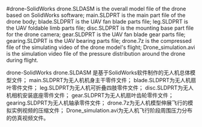 #drone-SolidWorks
drone.SLDASM is the overall model file of the drone based on SolidWorks software;
main.SLDPRT is the main part file of the drone body;
blade.SLDPRT is the UAV fan blade parts file;
leg.SLDPRT is the UAV foldable limb parts file;
disc.SLDPRT is the mounting base part file for the drone camera;
gear.SLDPRT is the UAV fan blade gear parts file;
gearing.SLDPRT is the UAV bearing parts file;
drone.7z is the compressed file of the simulating video of the drone model's flight;
Drone_simulation.avi is the simulation video file of the pressure distribution around the drone during flight.

drone-SolidWorks
drone.SLDASM 是基于SolidWorks软件制作的无人机总体模型文件；
main.SLDPRT为无人机机身主干零件文件；
blade.SLDPRT为无人机扇叶零件文件；
leg.SLDPRT为无人机可折叠四肢零件文件；
disc.SLDPRT为无人机相机安装底座零件文件；
gear.SLDPRT为无人机扇叶齿轮零件文件；
gearing.SLDPRT为无人机轴承零件文件；
drone.7z为无人机模型伸展飞行的模拟实例视频的压缩文件；
Drone_simulation.avi为无人机飞行阶段周围压力分布的仿真视频文件。
